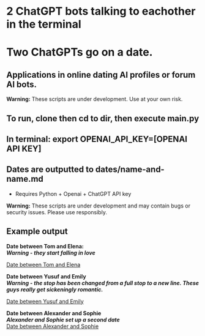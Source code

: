 # 2 ChatGPT bots talking to eachother in the terminal
# Two ChatGPTs go on a date.
## Applications in online dating AI profiles or forum AI bots. 
**Warning:** These scripts are under development. Use at your own risk.
## To run, clone then cd to dir, then execute main.py
## In terminal: export OPENAI_API_KEY=[OPENAI API KEY]
## Dates are outputted to dates/name-and-name.md
* Requires Python + Openai + ChatGPT API key

**Warning:** These scripts are under development and may contain bugs or security issues. Please use responsibly.

## Example output

**Date between Tom and Elena:**  
***Warning - they start falling in love***  

[Date between Tom and Elena](https://github.com/PointlessAI/ChatGPT-AI-dating-profiles/blob/master/dates/Tom-and-Elena.md)

**Date between Yusuf and Emily**  
***Warning - the stop has been changed from a full stop to a new line. These guys really get sickeningly romantic.***

[Date between Yusuf and Emily](https://github.com/PointlessAI/ChatGPT-AI-dating-profiles/blob/master/dates/Yusuf-and-Emily.md)

**Date between Alexander and Sophie**  
***Alexander and Sophie set up a second date***  
[Date between Alexander and Sophie](https://github.com/PointlessAI/ChatGPT-AI-dating-profiles/blob/master/dates/Alexander-and-Sophie.md)
